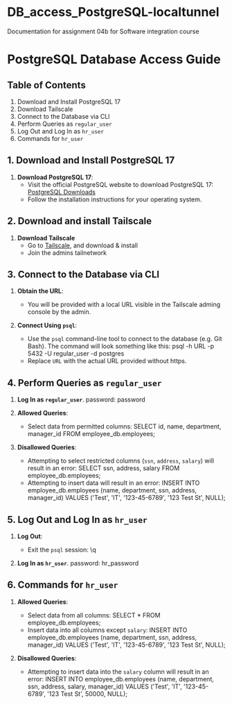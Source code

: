 # DB_access_PostgreSQL-localtunnel
Documentation for assignment 04b for Software integration course
# PostgreSQL Database Access Guide

## Table of Contents
1. Download and Install PostgreSQL 17
2. Download Tailscale
3. Connect to the Database via CLI
4. Perform Queries as `regular_user`
5. Log Out and Log In as `hr_user`
6. Commands for `hr_user`

## 1. Download and Install PostgreSQL 17

1. **Download PostgreSQL 17**:
   - Visit the official PostgreSQL website to download PostgreSQL 17: [PostgreSQL Downloads](https://www.postgresql.org/download/)
   - Follow the installation instructions for your operating system.
  
## 2. Download and install Tailscale

1. **Download Tailscale**
   - Go to [Tailscale](https://tailscale.com/download), and download & install
   - Join the admins tailnetwork

## 3. Connect to the Database via CLI

1. **Obtain the URL**:
   - You will be provided with a local URL visible in the Tailscale adming console by the admin.

2. **Connect Using `psql`**:
   - Use the `psql` command-line tool to connect to the database (e.g. Git Bash). The command will look something like this:
     psql -h URL -p 5432 -U regular_user -d postgres
   - Replace `URL` with the actual URL provided without https.

## 4. Perform Queries as `regular_user`

1. **Log In as `regular_user`**.
   password: password

2. **Allowed Queries**:
   - Select data from permitted columns:
     SELECT id, name, department, manager_id FROM employee_db.employees;

3. **Disallowed Queries**:
   - Attempting to select restricted columns (`ssn`, `address`, `salary`) will result in an error:
     SELECT ssn, address, salary FROM employee_db.employees;
   - Attempting to insert data will result in an error:
     INSERT INTO employee_db.employees (name, department, ssn, address, manager_id) VALUES ('Test', 'IT', '123-45-6789', '123 Test St', NULL);

## 5. Log Out and Log In as `hr_user`

1. **Log Out**:
   - Exit the `psql` session:
     \q

2. **Log In as `hr_user`**.
   password: hr_password

## 6. Commands for `hr_user`

1. **Allowed Queries**:
   - Select data from all columns:
     SELECT * FROM employee_db.employees;
   - Insert data into all columns except `salary`:
     INSERT INTO employee_db.employees (name, department, ssn, address, manager_id) VALUES ('Test', 'IT', '123-45-6789', '123 Test St', NULL);

2. **Disallowed Queries**:
   - Attempting to insert data into the `salary` column will result in an error:
     INSERT INTO employee_db.employees (name, department, ssn, address, salary, manager_id) VALUES ('Test', 'IT', '123-45-6789', '123 Test St', 50000, NULL);

